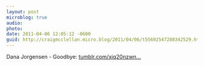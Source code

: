 ```yaml
---
layout: post
microblog: true
audio: 
photo: 
date: 2011-04-06 12:05:12 -0600
guid: http://craigmcclellan.micro.blog/2011/04/06/t55692547288342529.html
---
```

Dana Jorgensen - Goodbye: [tumblr.com/xiq20nzwn...](http://tumblr.com/xiq20nzwn7)
